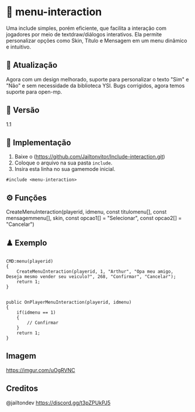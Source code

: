 
# 🚀 menu-interaction

Uma include simples, porém eficiente, que facilita a interação com jogadores por meio de textdraw/diálogos   interativos. Ela permite personalizar opções como Skin, Título e Mensagem em um menu dinâmico e intuitivo. 

## 🔄 Atualização

Agora com um design melhorado, suporte para personalizar o texto "Sim" e "Não" e sem necessidade da biblioteca YSI. Bugs corrigidos, agora temos suporte para open-mp.

## 📅 Versão

1.1

## 🔌 Implementação

1. Baixe o (https://github.com/Jailtonvitor/Include-interaction.git)
2. Coloque o arquivo na sua pasta `include`.
3. Insira esta linha no sua gamemode inicial.
```pawn
#include <menu-interaction>
```

## ⚙ Funções

CreateMenuInteraction(playerid, idmenu, const titulomenu[], const mensagemmenu[], skin, const opcao1[] = "Selecionar", const opcao2[] = "Cancelar")

## ♟ Exemplo

```pawn

CMD:menu(playerid)
{
    CreateMenuInteraction(playerid, 1, "Arthur", "Opa meu amigo, Deseja mesmo vender seu veiculo?", 268, "Confirmar", "Cancelar");
    return 1;
}


public OnPlayerMenuInteraction(playerid, idmenu)
{
    if(idmenu == 1)
    {
        // Confirmar
    }
    return 1;
}

```

## Imagem

https://imgur.com/uOgRVNC

## Creditos

@jailtondev
https://discord.gg/t3pZPUkPJ5
